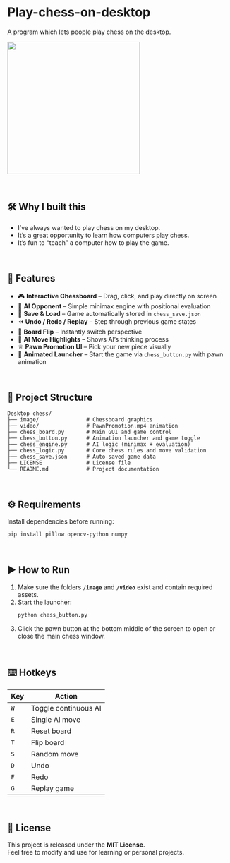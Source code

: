 # Play-chess-on-desktop
A program which lets people play chess on the desktop.

<p>
  <img src="./images/preview.git" width="300">
</p>

<br>


## 🛠️ Why I built this  
- I’ve always wanted to play chess on my desktop.  
- It’s a great opportunity to learn how computers play chess.  
- It’s fun to “teach” a computer how to play the game.  

<br>

## 🧩 Features
- 🎮 **Interactive Chessboard** – Drag, click, and play directly on screen  
- 🤖 **AI Opponent** – Simple minimax engine with positional evaluation  
- 💾 **Save & Load** – Game automatically stored in `chess_save.json`  
- ⏪ **Undo / Redo / Replay** – Step through previous game states  
- 🔁 **Board Flip** – Instantly switch perspective  
- 🧠 **AI Move Highlights** – Shows AI’s thinking process  
- ♕ **Pawn Promotion UI** – Pick your new piece visually  
- 🎥 **Animated Launcher** – Start the game via `chess_button.py` with pawn animation  

<br>

## 📂 Project Structure
```
Desktop chess/
├── image/               # Chessboard graphics
├── video/               # PawnPromotion.mp4 animation
├── chess_board.py       # Main GUI and game control
├── chess_button.py      # Animation launcher and game toggle
├── chess_engine.py      # AI logic (minimax + evaluation)
├── chess_logic.py       # Core chess rules and move validation
├── chess_save.json      # Auto-saved game data
├── LICENSE              # License file
└── README.md            # Project documentation
```

<br>

## ⚙️ Requirements
Install dependencies before running:
```bash
pip install pillow opencv-python numpy
```

<br>

## ▶️ How to Run
1. Make sure the folders **`/image`** and **`/video`** exist and contain required assets.  
2. Start the launcher:
   ```bash
   python chess_button.py
   ```
3. Click the pawn button at the bottom middle of the screen to open or close the main chess window.

<br>

## ⌨️ Hotkeys
| Key | Action |
|-----|---------|
| `W` | Toggle continuous AI |
| `E` | Single AI move |
| `R` | Reset board |
| `T` | Flip board |
| `S` | Random move |
| `D` | Undo |
| `F` | Redo |
| `G` | Replay game |

<br>

## 📜 License
This project is released under the **MIT License**.  
Feel free to modify and use for learning or personal projects.

